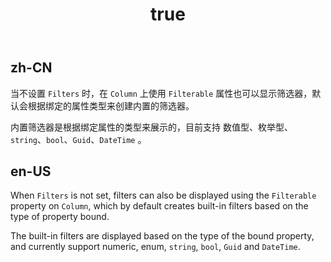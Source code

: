 ﻿---
order: 6.5
title:
  zh-CN: 内置筛选器
  en-US: Build-in Filters
---

## zh-CN

当不设置 `Filters` 时，在 `Column` 上使用 `Filterable` 属性也可以显示筛选器，默认会根据绑定的属性类型来创建内置的筛选器。

内置筛选器是根据绑定属性的类型来展示的，目前支持 数值型、枚举型、`string`、`bool`、`Guid`、`DateTime` 。

## en-US

When `Filters` is not set, filters can also be displayed using the `Filterable` property on `Column`, which by default creates built-in filters based on the type of property bound.

The built-in filters are displayed based on the type of the bound property, and currently support numeric, enum, `string`, `bool`, `Guid` and `DateTime`.